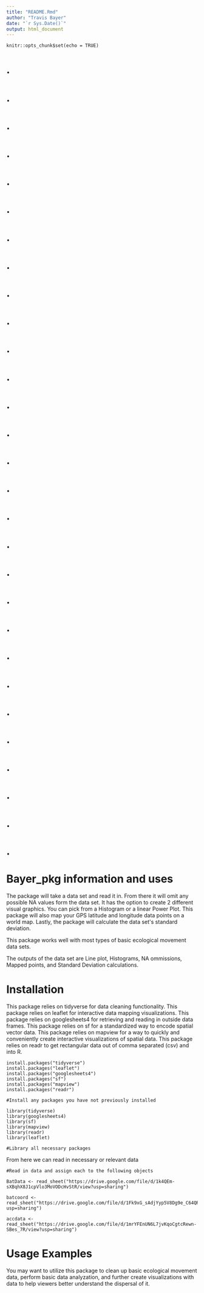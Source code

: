 ```yaml
---
title: "README.Rmd"
author: "Travis Bayer"
date: "`r Sys.Date()`"
output: html_document
---
```

    
       
```{r setup, include=FALSE}
knitr::opts_chunk$set(echo = TRUE)
```
# .
# .
# . 
# .
# . 
# .
# .
# .
# .
# .
# .
# . 
# .
# . 
# .
# .
# .
# .
# .
# . 
# .
# .
# .
# .
# .
# .
# .
# .
# .

# Bayer_pkg information and uses

The package will take a data set and read it in. From there it will omit any possible NA values form the data set. It has the option to create 2 different visual graphics. You can pick from a Histogram or a linear Power Plot. This package will also map your GPS latitude and longitude data points on a world map. Lastly, the package will calculate the data set's standard deviation.

This package works well with most types of basic ecological movement data sets.

The outputs of the data set are Line plot, Histograms, NA ommissions, Mapped points, and Standard Deviation calculations.

# Installation

This package relies on tidyverse for data cleaning functionality.
This package relies on leaflet for interactive data mapping visualizations.
This package relies on googlesheets4 for retrieving and reading in outside data frames.
This package relies on sf for a standardized way to encode spatial vector data.
This package relies on mapview for a way to quickly and conveniently create interactive visualizations of spatial data.
This package relies on readr to get rectangular data out of comma separated (csv) and into R.

```
install.packages("tidyverse")
install.packages("leaflet")
install.packages("googlesheets4")
install.packages("sf")
install.packages("mapview")
install.packages("readr")

#Install any packages you have not previously installed

library(tidyverse)
library(googlesheets4)
library(sf)
library(mapview)
library(readr)
library(leaflet)

#Library all necessary packages
```

From here we can read in necessary or relevant data

```
#Read in data and assign each to the following objects

BatData <- read_sheet("https://drive.google.com/file/d/1k4QEm-sXBqhX8J1cpVlo3MoVODcHvStR/view?usp=sharing")

batcoord <- read_sheet("https://drive.google.com/file/d/1Fk9xG_sAdjYyp5V8Dg9e_C64QROBpItp/view?usp=sharing")

accdata <- read_sheet("https://drive.google.com/file/d/1mrYFEnUN6L7jvKqoCgtcRewn-SBes_7R/view?usp=sharing")
```

# Usage Examples

You may want to utilize this package to clean up basic ecological movement data, perform basic data analyzation, and further create visualizations with data to help viewers better understand the dispersal of it.